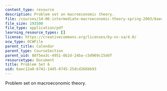 ```yaml
---
content_type: resource
description: Problem set on macroeconomic theory.
file: /courses/14-06-intermediate-macroeconomic-theory-spring-2003/6aec12a0674114d5074525dcd266b693_1406ps6.pdf
file_size: 193500
file_type: application/pdf
learning_resource_types: []
license: https://creativecommons.org/licenses/by-nc-sa/4.0/
ocw_type: OCWFile
parent_title: Calendar
parent_type: CourseSection
parent_uid: 88f5ea3c-4951-8b2d-24ba-c5d969c15ddf
resourcetype: Document
title: Problem Set 6
uid: 6aec12a0-6741-14d5-0745-25dcd266b693
---
```

Problem set on macroeconomic theory.
